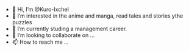 - 👋 Hi, I’m @Kuro-Ixchel
- 👀 I’m interested in the anime and manga, read  tales and stories ythe puzzles
- 🌱 I’m currently  studing a management career.
- 💞️ I’m looking to collaborate on ...
- 📫 How to reach me ... 

<!---
Kuro-Ixchel/Kuro-Ixchel is a ✨ special ✨ repository because its `README.md` (this file) appears on your GitHub profile.
You can click the Preview link to take a look at your changes.
--->
